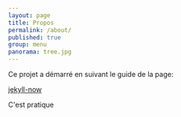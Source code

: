 ```yaml
---
layout: page
title: Propos
permalink: /about/
published: true
group: menu
panorama: tree.jpg
---
```



Ce projet a démarré en suivant le guide de la page:

[jekyll-now](https://www.smashingmagazine.com/2014/08/build-blog-jekyll-github-pages/)

C'est pratique
